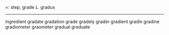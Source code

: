 =: step, grade
*L.* gradus

---
ingredient
gradate
gradation
grade
gradely
grader
gradient
gradin
gradine
gradiometer
graometer
gradual
graduate